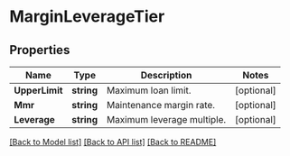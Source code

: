 # MarginLeverageTier

## Properties

Name | Type | Description | Notes
------------ | ------------- | ------------- | -------------
**UpperLimit** | **string** | Maximum loan limit. | [optional] 
**Mmr** | **string** | Maintenance margin rate. | [optional] 
**Leverage** | **string** | Maximum leverage multiple. | [optional] 

[[Back to Model list]](../README.md#documentation-for-models) [[Back to API list]](../README.md#documentation-for-api-endpoints) [[Back to README]](../README.md)



